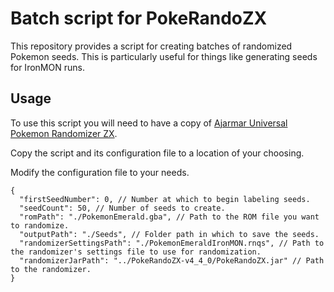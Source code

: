 # Batch script for PokeRandoZX

This repository provides a script for creating batches of randomized Pokemon seeds. This is particularly useful for things like generating seeds for IronMON runs.

## Usage

To use this script you will need to have a copy of [Ajarmar Universal Pokemon Randomizer ZX](https://github.com/Ajarmar/universal-pokemon-randomizer-zx).

Copy the script and its configuration file to a location of your choosing.

Modify the configuration file to your needs.

```jsonc
{
  "firstSeedNumber": 0, // Number at which to begin labeling seeds.
  "seedCount": 50, // Number of seeds to create.
  "romPath": "./PokemonEmerald.gba", // Path to the ROM file you want to randomize.
  "outputPath": "./Seeds", // Folder path in which to save the seeds.
  "randomizerSettingsPath": "./PokemonEmeraldIronMON.rnqs", // Path to the randomizer's settings file to use for randomization.
  "randomizerJarPath": "../PokeRandoZX-v4_4_0/PokeRandoZX.jar" // Path to the randomizer.
}
```
